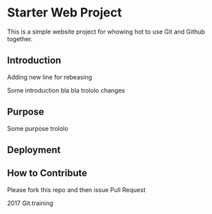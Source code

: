 # Starter Web Project

This is a simple website project for whowing hot to use Git and Github together.

## Introduction

Adding new line for rebeasing

Some introduction bla bla trololo changes

## Purpose

Some purpose trololo

## Deployment

## How to Contribute

Please fork this repo and then issue Pull Request


2017 Git.training